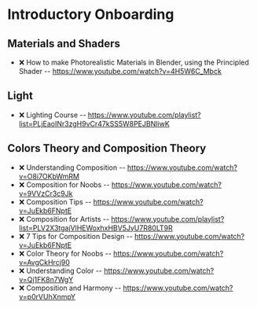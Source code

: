 # Introductory Onboarding

## Materials and Shaders

- ❌ How to make Photorealistic Materials in Blender, using the Principled Shader
-- https://www.youtube.com/watch?v=4H5W6C_Mbck

## Light

- ❌ Lighting Course
-- https://www.youtube.com/playlist?list=PLjEaoINr3zgH9vCr47kSS5W8PEJBNIiwK

## Colors Theory and Composition Theory

- ❌ Understanding Composition
-- https://www.youtube.com/watch?v=O8i7OKbWmRM
- ❌ Composition for Noobs
-- https://www.youtube.com/watch?v=9VVzCr3c9Jk
- ❌ Composition Tips
-- https://www.youtube.com/watch?v=JuEkb6FNptE
- ❌ Composition for Artists
-- https://www.youtube.com/playlist?list=PLV2X3tgajVlHEWoxhxHBV5JyU7R80LT9R
- ❌ 7 Tips for Composition Design
-- https://www.youtube.com/watch?v=JuEkb6FNptE
- ❌ Color Theory for Noobs
-- https://www.youtube.com/watch?v=AvgCkHrcj90
- ❌ Understanding Color
-- https://www.youtube.com/watch?v=Qj1FK8n7WgY
- ❌ Composition and Harmony
-- https://www.youtube.com/watch?v=p0rVUhXnmpY

